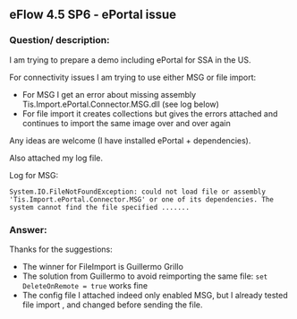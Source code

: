## eFlow 4.5 SP6 - ePortal issue  ##

### Question/ description: ###
I am trying to prepare a demo including ePortal for SSA in the US.

For connectivity issues I am trying to use either MSG or file import:

- For MSG I get an error about missing assembly Tis.Import.ePortal.Connector.MSG.dll (see log below)
- For file import it creates collections but gives the errors attached and continues to import the same image over and over again

Any ideas are welcome (I have installed ePortal + dependencies).

Also attached my log file.

Log for MSG:

`System.IO.FileNotFoundException: could not load file or assembly 'Tis.Import.ePortal.Connector.MSG' or one of its dependencies. The system cannot find the file specified
.......` 

### Answer: ###

Thanks for the suggestions:

- The winner for FileImport is Guillermo Grillo
- The solution from Guillermo to avoid reimporting the same file: `set DeleteOnRemote = true` works fine
- The config file I attached indeed only enabled MSG, but I already tested file import , and changed before sending the file.
